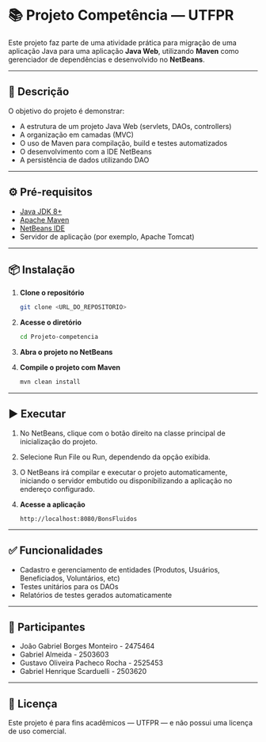 # 📚 Projeto Competência — UTFPR

Este projeto faz parte de uma atividade prática para migração de uma aplicação Java para uma aplicação **Java Web**, utilizando **Maven** como gerenciador de dependências e desenvolvido no **NetBeans**.

---

## 🚀 Descrição

O objetivo do projeto é demonstrar:
- A estrutura de um projeto Java Web (servlets, DAOs, controllers)
- A organização em camadas (MVC)
- O uso de Maven para compilação, build e testes automatizados
- O desenvolvimento com a IDE NetBeans
- A persistência de dados utilizando DAO

---

## ⚙️ Pré-requisitos

- [Java JDK 8+](https://www.oracle.com/java/technologies/javase-jdk8-downloads.html)
- [Apache Maven](https://maven.apache.org/)
- [NetBeans IDE](https://netbeans.apache.org/)
- Servidor de aplicação (por exemplo, Apache Tomcat)

---

## 📦 Instalação

1. **Clone o repositório**
   ```bash
   git clone <URL_DO_REPOSITORIO>
   ```

2. **Acesse o diretório**
   ```bash
   cd Projeto-competencia
   ```

3. **Abra o projeto no NetBeans**

4. **Compile o projeto com Maven**
   ```bash
   mvn clean install
   ```

---

## ▶️ Executar

1. No NetBeans, clique com o botão direito na classe principal de inicialização do projeto.

2. Selecione Run File ou Run, dependendo da opção exibida.

3. O NetBeans irá compilar e executar o projeto automaticamente, iniciando o servidor embutido ou disponibilizando a aplicação no endereço configurado.

4. **Acesse a aplicação**
   ```
   http://localhost:8080/BonsFluidos
   ```

---

## ✅ Funcionalidades

- Cadastro e gerenciamento de entidades (Produtos, Usuários, Beneficiados, Voluntários, etc)
- Testes unitários para os DAOs
- Relatórios de testes gerados automaticamente

---

## 👥 Participantes

- João Gabriel Borges Monteiro - 2475464
- Gabriel Almeida - 2503603
- Gustavo Oliveira Pacheco Rocha - 2525453
- Gabriel Henrique Scarduelli - 2503620

---

## 📄 Licença

Este projeto é para fins acadêmicos — UTFPR — e não possui uma licença de uso comercial.
